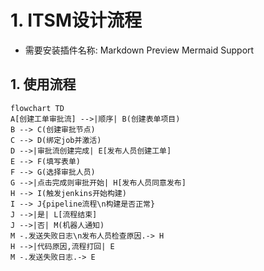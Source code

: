 # 1. ITSM设计流程
- 需要安装插件名称: Markdown Preview Mermaid Support
## 1. 使用流程
```mermaid
flowchart TD
A[创建工单审批流] -->|顺序| B(创建表单项目)
B --> C(创建审批节点)
C --> D(绑定job并激活)
D -->|审批流创建完成| E[发布人员创建工单]
E --> F(填写表单)
F --> G(选择审批人员)
G -->|点击完成则审批开始| H[发布人员同意发布]
H --> I(触发jenkins开始构建)
I --> J{pipeline流程\n构建是否正常}
J -->|是| L[流程结束]
J -->|否| M(机器人通知)
M -.发送失败日志\n发布人员检查原因.-> H
H -->|代码原因,流程打回| E
M -.发送失败日志.-> E
```